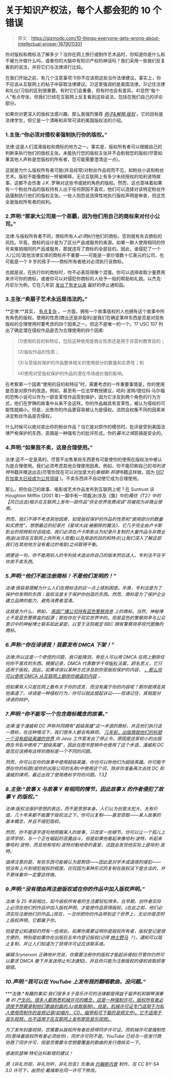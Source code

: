 # 关于知识产权法，每个人都会犯的 10 个错误

> 原文：<https://gizmodo.com/10-things-everyone-gets-wrong-about-intellectual-proper-1679011301>

你对版权和商标法了解多少？当你在网上旅行或制作艺术品时，你知道你是什么和不被允许做什么吗，或者你的大脑中有知识产权的神话吗？我们采用一些我们反复看到的说法，并将它们与法律进行比较。



在我们开始之前，有几个注意事项:1)你不应该把这些当作法律建议。事实上，你不应该从互联网上的帖子中获取法律建议。2)这里强调的是美国法律。3)记住法律和礼仪/习俗的区别很重要。有时它们会重叠，但有时也会有差异。4)显然“每个人”有点夸张，但我们已经在互联网上反复看到这些说法，包括在我们自己的评论部分。

如果你对更深入的版权法感兴趣，那么我强烈推荐 [*例子&解释:版权*](http://www.amazon.com/Examples-Explanations-Copyright-Stephen-McJohn/dp/1454803312?asc_campaign=InlineText&asc_refurl=https://gizmodo.com/10-things-everyone-gets-wrong-about-intellectual-proper-1679011301&asc_source=&tag=kinjagizmodolink-20) 。它的目标是法律学生，但它是一个清晰和非常可读的美国版权法的介绍。

### 1.主张:“你必须对侵权者强制执行你的版权。”

法律:这是人们混淆版权和商标的地方之一。事实是，版权所有者可以根据自己的判断来执行他们的版权主张。未能执行您的版权主张并不会削弱您的版权(尽管如果其他人声称是您版权的所有者，您可能需要澄清这一点)。

这就是为什么版权所有者可能(并且经常)对粉丝作品视而不见，如粉丝小说和粉丝艺术。版权不能像商标一样被稀释，无论互联网上有多少未经授权的哈利波特故事，这都不会伤害 J.K .罗琳对这些书或她的角色的版权。然而，这也意味着如果有一个粉丝作品的版权持有人出于任何原因不喜欢，他们可以选择对该特定粉丝作品强制执行他们的版权主张。一些人抱怨说选择性地执行版权声明是审查，但这完全是版权所有者的权利。

### 2.声明:“那家大公司是一个恶霸，因为他们用自己的商标来对付小公司。”

法律:与版权所有者不同，商标所有人*必须*执行他们的商标，否则就有失去商标的风险。毕竟，商标的设计是为了区分产品或服务的来源。如果一群人使用相同的符号来推销相同的产品或服务，那就违背了商标的全部目的。因此，谁侵犯了一个人/公司/其他法律实体的商标并不重要——可能是一家价值数十亿美元的公司，也可能是一个 9 岁的孩子——商标所有者绝对必须执行该商标。

也就是说，在执行你的商标时，你不必表现得像个混蛋。你可以选择收取少量费用来许可你的商标，或者你可以对侵犯你商标的人给予一般的帮助和礼貌。以杰克·丹尼尔为例，它在几年前 [发出了有史以来](http://brokenpianoforpresident.com/2012/07/19/jack-daniels-lawsuit-the-full-scoop/) 最好的停止通知函。

### 3.主张:“卖扇子艺术永远是违法的。”

**定律:**其实， [有点复杂](https://gizmodo.com/are-fan-fiction-and-fan-art-legal-5933976) 。一方面，拥有一个故事版权的人也拥有这个故事中所有角色的版权。使用的性质(商业还是非盈利)是我们在确定某样东西是否是对现有版权的合理使用时要考虑的四个因素之一。但这不是唯一的一个。17 USC 107 列出了确定潜在侵权作品是否为合理使用的四个因素:

> (1)使用的目的和特征，包括这种使用是商业性质还是用于非营利教育目的；
> 
> (2)版权作品的性质；
> 
> (3)与受版权保护的作品整体相关的使用部分的数量和实质性；和
> 
> (4)使用对受版权保护的作品的潜在市场或价值的影响。

在考察第一个因素“使用的目的和特征”时，需要考虑的一件重要事情是，你的使用是否是对原作的改造。例如，甚至有一位法学教授建议，哈利·波特/德拉科·马尔福的恐怖小说可以作为一部变革性作品受到保护，因为它涉及到两个角色的行为方式，他们在罗琳的故事中从来不会这样。你的作品越具有变革性，被认为侵权的可能性就越小。但是，出售你的作品更容易被认为是侵权。法院会权衡不同的因素来决定粉丝作品是否侵权。

什么时候可以绝对卖出你的粉丝作品？当它是对原作的模仿时。批评是受到美国法律严格保护的东西，恶搞是一种强有力的批评形式。你的*暮光之城*恶搞是安全的。

### 4.声明:“如果我不卖，这是合理使用。”

法律:这不一定是真的，尽管不出售某些东西更有可能使你的使用在版权法中被认为是合理使用。我们必须考虑其他合理使用因素。例如，你不能印刷自己的*哈利波特*书籍并赠送出去(尽管你现在可以对加拿大的*詹姆斯·邦德*书籍这样做，因为 [007 在加拿大已经成为公共领域](https://gizmodo.com/what-does-it-mean-now-that-james-bonds-in-canadas-publi-1678191830) )。不卖东西并不自动使它成为合理使用。

那么，把你自己的故事、电影或艺术作品发布到互联网上呢？在 Suntrust 诉 Houghton Mifflin (2001 年)一案中有一项裁决(涉及《飘》中的*模仿《T2》中的【风已远去)暗示在互联网上发布一部作品“供全世界免费阅读”将被视为非商业使用。*

*然而，我们不得不考虑其他因素，如受版权保护的作品的性质和“使用部分的数量和实质性”。想想最近的纪录片《星球大战:被删除的魔法》，它几乎完全由卢卡斯影业的视频和对话组成。我们必须在卢卡斯影业为纪录片复制的大量作品与非商业用途(出现在互联网上供所有人观看)以及用途的目的和特点(让我们深入了解这部我们在其他地方没有看过的电影)之间取得平衡。*

*顺便说一句，你不能用别人的专利技术造出你自己的版本然后送人。专利法不在乎你卖不卖东西。*

### *5.声明:“他们不能注册商标！不是他们发明的！”*

*法律:很容易理解为什么人们在商标法的这一点上感到困惑。毕竟，专利法是为了保护你发明的东西；版权法是关于保护你创造的东西。然而，商标是为了保护企业建立品牌的能力，避免消费者混淆。*

*这就是为什么，例如， [英国广播公司持有蓝色警察岗亭](https://gizmodo.com/six-strange-cases-of-science-fiction-trademarks-5919000) 上的商标。当然，神秘博士不是蓝色警察盒的起源；那些存在于现实世界中的。但是蓝色的警察岗亭与公众意识中的神秘博士联系如此紧密，以至于法院裁定 BBC 拥有警察岗亭现代图像的商标。*

### *6.声称:“你在诽谤我！我要发布 DMCA 下架！”*

*法律:所以这是一个奇怪的问题，我只能猜测，有些人可以用 DMCA 在网上删除任何你不喜欢的东西。根据记录，DMCA 代表数字千年*版权*法案，顾名思义，它只适用于版权。因此，如果诽谤以某种方式涉及到你受版权保护的内容， [，那么你可以使用 DMCA 从互联网上删除你被盗的内容](http://www.dmca.com/FAQ/How-can-I-remove-defamation-online) 。*

*但如果有人只是在网上散布关于你的谎言，而没有属于你的内容呢？那你就得走其他渠道了。诽谤是一种侵权行为，你可以就此提起诉讼——但请记住，真相是对诽谤的辩护。*

### *7.声明:“你不能写一个包含商标概念的故事。”*

*法律:鉴于漫威和 DC 声称共同拥有“超级英雄”这一术语的商标，并且他们执行这一商标，在这种情况下，我们很多人都会有麻烦。 [几年前，出版商就他们的标题](http://crispcomics.com/ray-felix-the-little-guy-who-dared-to-use-the-word-superhero/) [*一个没有超级英雄的世界*](http://crispcomics.com/ray-felix-the-little-guy-who-dared-to-use-the-word-superhero/) 向 Java 工作室发出了停止令。原因是这家较小的出版商在书名中使用了“超级英雄”，因此在图书营销中也使用了这个术语。漫威和 DC 是否应该拥有这样的商标是一个不同的问题。*

*然而，你可以在你的故事中使用超级英雄，你也可以称他们为超级英雄。你可能不想在你的标题(或你的出版公司的名称)中使用这个词，除非你准备再次去找 DC 和漫威的律师。最近出现了使用商标字符的问题。T3】*

### *8.主张:“故事 X 与故事 Y 有相同的情节，因此故事 X 的作者侵犯了故事 Y 的版权。”*

*法律:版权法保护思想的表达，而不是思想本身。人们认为创意太宏大、太有价值，几十年来都不能置于版权法之下。你可以复制——甚至窃取——某人故事的基本概念，并且不侵犯版权。*

*然而，你不能逐字逐句地照搬某人的故事，只改变一些细节。你可以让一个孤儿上巫师学校，与一个正在崛起的恶魔战斗，但是如果他看起来像哈利·波特，听起来像哈利·波特，而且他有哈利·波特对魁地奇的喜爱，法庭会发现他实际上是哈利·波特。*

*值得注意的是，有些东西可能被认为是剽窃——因此是对学术或道德的侵犯——但没有上升到侵犯版权的程度。仅仅因为某种形式的复制在版权法下是合法的，并不意味着你一定要这样做。*

### *9.声明:“没有理由再注册版权或在你的作品中加入版权声明。”*

*法律:与 25 年前相比，如今版权所有者的生活要轻松得多。在早期，创作者实际上必须在他们的作品中加入版权声明，才能使作品获得版权。(在此之前，他们必须实际注册他们的作品。)现在，一旦你把你的作品带到这个世界上，无论你是否附上版权声明，它都属于你。*

*但是登记和通知仍然有一些用处。如果你需要证明你是版权所有者，版权登记是很方便的，特别是如果你在出版后五年内登记版权(记得 [*绅士野马*](http://en.wikipedia.org/wiki/Gentlemen_Broncos) ？)，通知可以阻止复制，并让人们知道为了获得许可证应该联系谁。*

*编辑:Srynerson 正确地补充说，你需要注册你的版权才能起诉侵权(尽管你仍然可以要求 DMCA 撤下并发送停止判决通知)，并且你只能为注册版权的侵权收取损害赔偿。*

### *10.声明:“我可以在 YouTube 上发布我的翻唱歌曲，没问题。”*

***法律:**有趣的事实:我们很多关于音乐许可的法律都是得益于留声机和钢琴演奏者 的 [产生的。很多人都熟悉机械许可的概念，这是一种强制许可，版权所有者必须授予想要录制他们歌曲封面的人(收取版税)。但是，机械许可证专门适用于为私人使用而制作的音频记录(如唱片、CD、磁带和可下载的音频文件)。它不适用于音乐视频，也不适用于在互联网上发布那些音乐视频。](https://gizmodo.com/why-its-so-expensive-to-license-the-rights-to-a-fiction-5987354)*

*为了发布封面视频，您需要从版权所有者处获得同步许可证。而机械许可是强制性的(意味着版权所有者必须给你)，同步许可则不是。YouTube 已经与一些发行商协商了同步许可，但是您需要与您想要覆盖的歌曲的发行商核实一下。*

*感谢凯瑟琳·特伦达科斯塔的建议！*

**原《非礼勿视，非礼勿听，非礼勿言》形象由* [*约翰斯内普*](http://commons.wikimedia.org/wiki/File:See_No_Evil,_Hear_No_Evil,_Speak_No_Evil.jpg) *制作，在 CC BY-SA 3.0 许可下，由劳伦·戴维斯在同一许可下修改。**